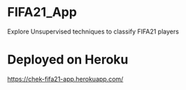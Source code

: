 # FIFA21_App
Explore Unsupervised techniques to classify FIFA21 players

# Deployed on Heroku
https://chek-fifa21-app.herokuapp.com/